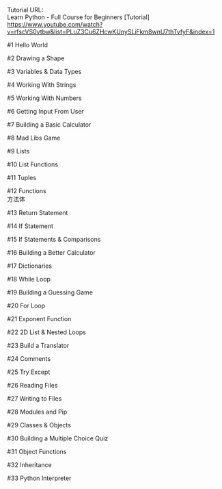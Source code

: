 Tutorial URL:  
Learn Python - Full Course for Beginners [Tutorial]  
https://www.youtube.com/watch?v=rfscVS0vtbw&list=PLuZ3Cu6ZHcwKUnySLiFkm8wnU7thTvfyF&index=1

#1 Hello World

#2 Drawing a Shape

#3 Variables & Data Types

#4 Working With Strings

#5 Working With Numbers

#6 Getting Input From User

#7 Building a Basic Calculator

#8 Mad Libs Game

#9 Lists

#10 List Functions

#11 Tuples

#12 Functions  
方法体

#13 Return Statement

#14 If Statement

#15 If Statements & Comparisons

#16 Building a Better Calculator

#17 Dictionaries

#18 While Loop

#19 Building a Guessing Game

#20 For Loop

#21 Exponent Function

#22 2D List & Nested Loops

#23 Build a Translator

#24 Comments

#25 Try Except

#26 Reading Files

#27 Writing to Files

#28 Modules and Pip

#29 Classes & Objects

#30 Building a Multiple Choice Quiz

#31 Object Functions

#32 Inheritance

#33 Python Interpreter